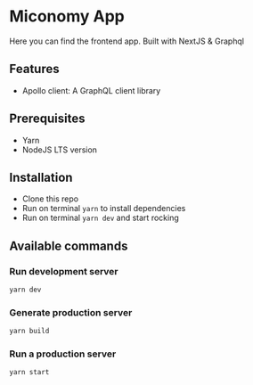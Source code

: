 # Miconomy App

Here you can find the frontend app. Built with NextJS & Graphql

## Features

- Apollo client: A GraphQL client library

## Prerequisites

- Yarn
- NodeJS LTS version

## Installation

- Clone this repo
- Run on terminal `yarn` to install dependencies
- Run on terminal `yarn dev` and start rocking

## Available commands

### Run development server

```bash
yarn dev
```

### Generate production server

```bash
yarn build
```

### Run a production server

```bash
yarn start
```
